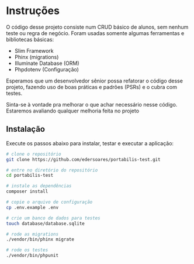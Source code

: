 # Instruções

O código desse projeto consiste num CRUD básico de alunos, sem nenhum teste ou regra de negócio. Foram usadas somente algumas ferramentas e bibliotecas básicas:
- Slim Framework
- Phinx (migrations)
- Illuminate Database (ORM)
- Phpdotenv (Configuração)

Esperamos que um desenvolvedor sênior possa refatorar o código desse projeto, fazendo uso de boas práticas e padrões (PSRs) e o cubra com testes.
  
Sinta-se à vontade pra melhorar o que achar necessário nesse código. Estaremos avaliando qualquer melhoria feita no projeto

## Instalação

Execute os passos abaixo para instalar, testar e executar a aplicação:

```bash
# clone o repositório
git clone https://github.com/edersoares/portabilis-test.git

# entre no diretório do repositório
cd portabilis-test

# instale as dependências
composer install

# copie o arquivo de configuração
cp .env.example .env

# crie um banco de dados para testes
touch database/database.sqlite

# rode as migrations
./vendor/bin/phinx migrate

# rode os testes
./vendor/bin/phpunit
```